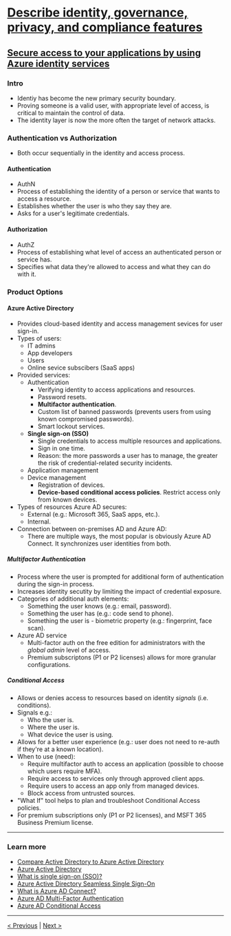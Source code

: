 # [Describe identity, governance, privacy, and compliance features](https://docs.microsoft.com/en-us/learn/paths/az-900-describe-identity-governance-privacy-compliance-features/)

## [Secure access to your applications by using Azure identity services](https://docs.microsoft.com/en-us/learn/modules/secure-access-azure-identity-services/)

### Intro

- Identiy has become the new primary security boundary.
- Proving someone is a valid user, with appropriate level of access, is critical to maintain the control of data.
- The identity layer is now the more often the target of network attacks.

### Authentication vs Authorization

- Both occur sequentially in the identity and access process.

#### Authentication

- AuthN
- Process of establishing the identity of a person or service that wants to access a resource.
- Establishes whether the user is who they say they are.
- Asks for a user's legitimate credentials.

#### Authorization

- AuthZ
- Process of establishing what level of access an authenticated person or service has.
- Specifies what data they're allowed to access and what they can do with it.

### Product Options

#### Azure Active Directory

- Provides cloud-based identity and access management sevices for user sign-in.
- Types of users:
    - IT admins
    - App developers
    - Users
    - Online sevice subscibers (SaaS apps)
- Provided services:
    - Authentication
        - Verifying identity to access applications and resources.
        - Password resets.
        - **Multifactor authentication**.
        - Custom list of banned passwords (prevents users from using known compromised passwords).
        - Smart lockout services.
    - **Single sign-on (SSO)**
        - Single credentials to access multiple resources and applications.
        - Sign in one time.
        - Reason: the more passwords a user has to manage, the greater the risk of credential-related security incidents.
    - Application management
    - Device management
        - Registration of devices.
        - **Device-based conditional access policies**. Restrict access only from known devices.
- Types of resources Azure AD secures:
    - External (e.g.: Microsoft 365, SaaS apps, etc.).
    - Internal.
- Connection between on-premises AD and Azure AD:
    - There are multiple ways, the most popular is obviously Azure AD Connect. It synchronizes user identities from both.

##### Multifactor Authentication

- Process where the user is prompted for additional form of authentication during the sign-in process.
- Increases identity secutity by limiting the impact of credential exposure.
- Categories of additional auth elements:
    - Something the user knows (e.g.: email, password).
    - Something the user has (e.g.: code send to phone).
    - Something the user is - biometric property (e.g.: fingerprint, face scan).
- Azure AD service
    - Multi-factor auth on the free edition for administrators with the *global admin* level of access.
    - Premium subscriptons (P1 or P2 licenses) allows for more granular configurations.

##### Conditional Access

- Allows or denies access to resources based on identity *signals* (i.e. conditions).
- Signals e.g.:
    - Who the user is.
    - Where the user is.
    - What device the user is using.
- Allows for a better user experience (e.g.: user does not need to re-auth if they're at a known location).
- When to use (need):
    - Require multifactor auth to access an application (possible to choose which users require MFA).
    - Require access to services only through approved client apps.
    - Require users to access an app only from managed devices.
    - Block access from untrusted sources.
- "What If" tool helps to plan and troubleshoot Conditional Access policies.
- For premium subscriptions only (P1 or P2 licenses), and MSFT 365 Business Premium license.

---

### Learn more

- [Compare Active Directory to Azure Active Directory](https://docs.microsoft.com/en-us/azure/active-directory/fundamentals/active-directory-compare-azure-ad-to-ad/)
- [Azure Active Directory](https://azure.microsoft.com/services/active-directory/)
- [What is single sign-on (SSO)?](https://docs.microsoft.com/en-us/azure/active-directory/manage-apps/what-is-single-sign-on/)
- [Azure Active Directory Seamless Single Sign-On](https://docs.microsoft.com/en-us/azure/active-directory/hybrid/how-to-connect-sso)
- [What is Azure AD Connect?](https://docs.microsoft.com/en-us/azure/active-directory/hybrid/whatis-azure-ad-connect/)
- [Azure AD Multi-Factor Authentication](https://docs.microsoft.com/en-us/azure/active-directory/authentication/concept-mfa-howitworks)
- [Azure AD Conditional Access](https://docs.microsoft.com/en-us/azure/active-directory/conditional-access/)

---

[< Previous](4.2_describe-general-security-and-network-security_network.md) | [Next >](5.2_describe-identity-governance-privacy-compliance_governance.md)
